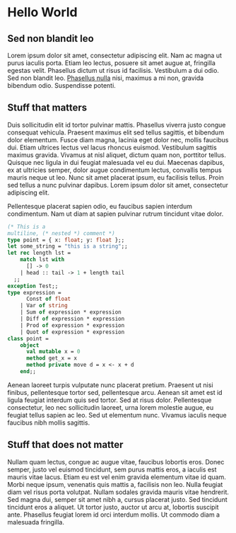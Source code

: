 # Hello World

## Sed non blandit leo

Lorem ipsum dolor sit amet, consectetur adipiscing elit. Nam ac magna ut purus iaculis porta. Etiam leo lectus, posuere sit amet augue at, fringilla egestas velit. Phasellus dictum ut risus id facilisis. Vestibulum a dui odio. Sed non blandit leo. [Phasellus nulla](http://foo.bar/baz) nisi, maximus a mi non, gravida bibendum odio. Suspendisse potenti.

## Stuff that matters

Duis sollicitudin elit id tortor pulvinar mattis. Phasellus viverra justo congue consequat vehicula. Praesent maximus elit sed tellus sagittis, et bibendum dolor elementum. Fusce diam magna, lacinia eget dolor nec, mollis faucibus dui. Etiam ultrices lectus vel lacus rhoncus euismod. Vestibulum sagittis maximus gravida. Vivamus at nisl aliquet, dictum quam non, porttitor tellus. Quisque nec ligula in dui feugiat malesuada vel eu dui. Maecenas dapibus, ex at ultricies semper, dolor augue condimentum lectus, convallis tempus mauris neque ut leo. Nunc sit amet placerat ipsum, eu facilisis tellus. Proin sed tellus a nunc pulvinar dapibus. Lorem ipsum dolor sit amet, consectetur adipiscing elit. 

Pellentesque placerat sapien odio, eu faucibus sapien interdum condimentum. Nam ut diam at sapien pulvinar rutrum tincidunt vitae dolor.

```ocaml
(* This is a
multiline, (* nested *) comment *)
type point = { x: float; y: float };;
let some_string = "this is a string";;
let rec length lst =
    match lst with
      [] -> 0
    | head :: tail -> 1 + length tail
  ;;
exception Test;;
type expression =
      Const of float
    | Var of string
    | Sum of expression * expression
    | Diff of expression * expression
    | Prod of expression * expression
    | Quot of expression * expression
class point =
    object
      val mutable x = 0
      method get_x = x
      method private move d = x <- x + d
    end;;
```

Aenean laoreet turpis vulputate nunc placerat pretium. Praesent ut nisi finibus, pellentesque tortor sed, pellentesque arcu. Aenean sit amet est id ligula feugiat interdum quis sed tortor. Sed at risus dolor. Pellentesque consectetur, leo nec sollicitudin laoreet, urna lorem molestie augue, eu feugiat tellus sapien ac leo. Sed ut elementum nunc. Vivamus iaculis neque faucibus nibh mollis sagittis.


## Stuff that does not matter

Nullam quam lectus, congue ac augue vitae, faucibus lobortis eros. Donec semper, justo vel euismod tincidunt, sem purus mattis eros, a iaculis est mauris vitae lacus. Etiam eu est vel enim gravida elementum vitae id quam. Morbi neque ipsum, venenatis quis mattis a, facilisis non leo. Nulla feugiat diam vel risus porta volutpat. Nullam sodales gravida mauris vitae hendrerit. Sed magna dui, semper sit amet nibh a, cursus placerat justo. Sed tincidunt tincidunt eros a aliquet. Ut tortor justo, auctor ut arcu at, lobortis suscipit ante. Phasellus feugiat lorem id orci interdum mollis. Ut commodo diam a malesuada fringilla.
